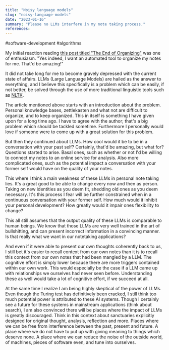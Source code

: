 ```yaml
---
title: "Noisy language models"
slug: "noisy-language-models"
date: "2023-01-16"
summary: "Please no LLMs interfere in my note taking process."
references: 
---
```


#software-development #algorithms

My initial reaction reading [this post titled "The End of Organizing"](https://every.to/superorganizers/the-end-of-organizing) was one of enthusiasm. "Yes indeed, I want an automated tool to organize my notes for me. That'd be amazing!"

It did not take long for me to become gravely depressed with the current state of affairs. LLMs (Large Language Models) are hailed as the answer to everything, and I believe this specifically is a problem which can be easily, if not better, be solved through the use of more traditional linguistic tools such as [NLTK](https://www.nltk.org/book/ch05.html). 

The article mentioned above starts with an introduction about the problem. Personal knowledge bases, zettlekasten and what not are difficult to organize, and to keep organized. This in itself is something I have given upon for a long time ago. I have to agree with the author; that's a big problem which should be tackled sometime. Furthermore I personally would love if someone were to come up with a great solution for this problem.

But then they continued about LLMs. How cool would it be to be in a conversation with your past self? Certainly, that'd be amazing, but what for? Questions started to arise. Basal ones, such as whether or not I'd be willing to connect my notes to an online service for analysis. Also more complicated ones, such as the potential impact a conversation with your former self would have on the quality of your notes.

This where I think a main weakness of these LLMs in personal note taking lies. It's a great good to be able to change every now and then as person. Taking on new identities as you deem fit, shedding old ones as you deem necessary. It's this process I fear will be further constrained when in a continuous conversation with your former self. How much would it inhibit your personal development? How greatly would it impair ones flexibility to change?

This all still assumes that the output quality of these LLMs is comparable to human beings. We know that those LLMs are very well trained in the art of bullshitting, and can present incorrect information in a convincing manner. Is that really what we want in our notetaking applications?

And even if it were able to present our own thoughts coherently back to us, I still bet it's easier to recall context from our own notes than it is to recall this context from our own notes that had been mangled by a LLM. The cognitive effort is simply lower because there are more triggers contained within our own work. This would especially be the case if a LLM came up with relationships we ourselves had never seen before. Understanding these as well would take a lot of cognitive effort, if we succeed at all.

At the same time I realize I am being highly skeptical of the power of LLMs. Even though the Turing test has definitively been cracked, I still think too much potential power is attributed to these AI systems. Though I certainly see a future for these systems in mainstream applications (think about search), I am also convinced there will be places where the impact of LLMs is greatly discouraged. Think in this context about sanctuaries explicitly designed for original thought, analysis, reflection and more. Places where we can be free from interference between the past, present and future. A place where we do not have to put up with giving meaning to things which deserve none. A place where we can reduce the noise of the outside world, of machines, pieces of software even, and tune into ourselves.
